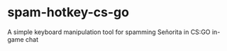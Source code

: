 # spam-hotkey-cs-go
A simple keyboard manipulation tool for spamming Señorita in CS:GO in-game chat
